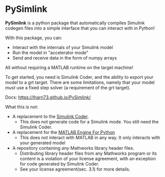 # PySimlink

**PySimlink** is a python package that automatically compiles Simulink codegen files 
into a simple interface that you can interact with in Python!

With this package, you can:
- Interact with the internals of your Simulink model
- Run the model in "accelerator mode"
- Send and receive data in the form of numpy arrays

All without requiring a MATLAB runtime on the target machine! 

To get started, you need is Simulink Coder, and the ability to export your model to a grt 
target. There are some limitations, namely that your model *must* use a fixed step solver 
(a requirement of the grt target). 

Docs: https://lharri73.github.io/PySimlink/

What this is not:
- A replacement to the [Simulink Coder](https://www.mathworks.com/products/simulink-coder.html). 
  - This does not generate code for a Simulink mode. You still need the Simulink Coder. 
- A replacement for the [MATLAB Engine For Python](https://www.mathworks.com/help/matlab/matlab-engine-for-python.html)
  - This does not interact with MATLAB in any way. It only interacts with your generated model
- A repository containing _any_ Mathworks library header files.
  - Distributing library header files from any Mathworks program or its content is a violation
    of your license agreement, with an exception for code generated by Simulink Coder. 
  - See your license agreement(sec. 3.1) for more details. 
